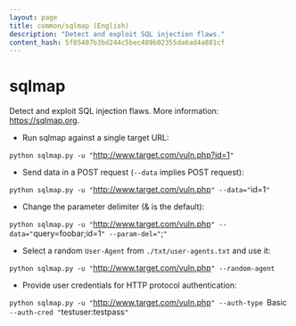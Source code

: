 ```yaml
---
layout: page
title: common/sqlmap (English)
description: "Detect and exploit SQL injection flaws."
content_hash: 5f85407b3bd244c5bec489b02355da6ad4a881cf
---
```

# sqlmap

Detect and exploit SQL injection flaws.
More information: <https://sqlmap.org>.

- Run sqlmap against a single target URL:

`python sqlmap.py -u "`<span class="tldr-var badge badge-pill bg-dark-lm bg-white-dm text-white-lm text-dark-dm font-weight-bold">http://www.target.com/vuln.php?id=1</span>`"`

- Send data in a POST request (`--data` implies POST request):

`python sqlmap.py -u "`<span class="tldr-var badge badge-pill bg-dark-lm bg-white-dm text-white-lm text-dark-dm font-weight-bold">http://www.target.com/vuln.php</span>`" --data="`<span class="tldr-var badge badge-pill bg-dark-lm bg-white-dm text-white-lm text-dark-dm font-weight-bold">id=1</span>`"`

- Change the parameter delimiter (& is the default):

`python sqlmap.py -u "`<span class="tldr-var badge badge-pill bg-dark-lm bg-white-dm text-white-lm text-dark-dm font-weight-bold">http://www.target.com/vuln.php</span>`" --data="`<span class="tldr-var badge badge-pill bg-dark-lm bg-white-dm text-white-lm text-dark-dm font-weight-bold">query=foobar;id=1</span>`" --param-del="`<span class="tldr-var badge badge-pill bg-dark-lm bg-white-dm text-white-lm text-dark-dm font-weight-bold">;</span>`"`

- Select a random `User-Agent` from `./txt/user-agents.txt` and use it:

`python sqlmap.py -u "`<span class="tldr-var badge badge-pill bg-dark-lm bg-white-dm text-white-lm text-dark-dm font-weight-bold">http://www.target.com/vuln.php</span>`" --random-agent`

- Provide user credentials for HTTP protocol authentication:

`python sqlmap.py -u "`<span class="tldr-var badge badge-pill bg-dark-lm bg-white-dm text-white-lm text-dark-dm font-weight-bold">http://www.target.com/vuln.php</span>`" --auth-type `<span class="tldr-var badge badge-pill bg-dark-lm bg-white-dm text-white-lm text-dark-dm font-weight-bold">Basic</span>` --auth-cred "`<span class="tldr-var badge badge-pill bg-dark-lm bg-white-dm text-white-lm text-dark-dm font-weight-bold">testuser:testpass</span>`"`
